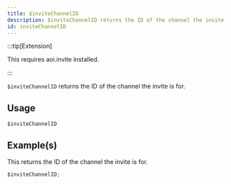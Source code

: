 ```yaml
---
title: $inviteChannelID
description: $inviteChannelID returns the ID of the channel the invite is for.
id: inviteChannelID
---
```


:::tip[Extension]

This requires aoi.invite installed.

:::

`$inviteChannelID` returns the ID of the channel the invite is for.

## Usage

```aoi
$inviteChannelID
```

## Example(s)

This returns the ID of the channel the invite is for.

```javascript
$inviteChannelID;
```
